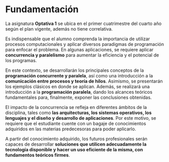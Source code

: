 # Fundamentación

La asignatura **Optativa 1** se ubica en el primer cuatrimestre del cuarto año según el plan vigente, además no tiene correlativa.

Es indispensable que el alumno comprenda la importancia de utilizar procesos computacionales y aplicar diversos paradigmas de programación para enfocar el problema. En algunas aplicaciones, se requiere aplicar **concurrencia y paralelismo** para aumentar la eficiencia y el potencial de los programas. 

En este contexto, se desarrollarán los principales conceptos de la **programación concurrente y paralela**, así como una introducción a la **comunicación entre procesos y teoría de hilos**. Asimismo, se presentarán los ejemplos clásicos en donde se aplican. Además, se realizará una introducción a la **programación paralela**, dando los alcances teóricos fundamentales para, finalmente, exponer las conclusiones obtenidas.

El impacto de la concurrencia se refleja en diferentes ámbitos de la disciplina, tales como **las arquitecturas, los sistemas operativos, los lenguajes y el diseño y desarrollo de aplicaciones**. Por este motivo, se requiere que el estudiante cuente con un bagaje de conocimientos adquiridos en las materias predecesoras para poder aplicarlo.

A partir del conocimiento adquirido, los futuros profesionales serán capaces de desarrollar **soluciones que utilicen adecuadamente la tecnología disponible y hacer un uso eficiente de la misma, con fundamentos teóricos firmes**.
